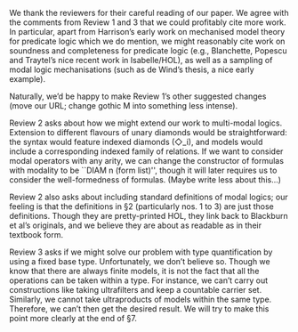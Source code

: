 We thank the reviewers for their careful reading of our paper.
We agree with the comments from Review 1 and 3 that we could profitably cite more work. In particular, apart from Harrison’s early work on mechanised model theory for predicate logic which we do mention, we might reasonably cite work on soundness and completeness for predicate logic (e.g., Blanchette, Popescu and Traytel’s nice recent work in Isabelle/HOL), as well as a sampling of modal logic mechanisations (such as de Wind’s thesis, a nice early example).

Naturally, we’d be happy to make Review 1’s other suggested changes (move our URL; change gothic M into something less intense).

Review 2 asks about how we might extend our work to multi-modal logics.  Extension to different flavours of unary diamonds would be straightforward: the syntax would feature indexed diamonds (◇_i), and models would include a corresponding indexed family of relations. If we want to consider modal operators with any arity, we can change the constructor of formulas with modality to be ``DIAM n (form list)'', though it will later requires us to consider the well-formedness of formulas. (Maybe write less about this...)

Review 2 also asks about including standard definitions of modal logics; our feeling is that the definitions in §2 (particularly nos. 1 to 3) are just those definitions. Though they are pretty-printed HOL, they link back to Blackburn et al’s originals, and we believe they are about as readable as in their textbook form.

Review 3 asks if we might solve our problem with type quantification by using a fixed base type.  Unfortunately, we don’t believe so.  Though we know that there are always finite models, it is not the fact that all the operations can be taken within a type. For instance, we can’t carry out constructions like taking ultrafilters and keep a countable carrier set. Similarly, we cannot take ultraproducts of models within the same type. Therefore, we can’t then get the desired result.  We will try to make this point more clearly at the end of §7.

